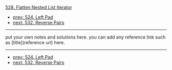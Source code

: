 [528. Flatten Nested List Iterator](http://www.lintcode.com/problem/flatten-nested-list-iterator)

- [prev: 524. Left Pad](524-left-pad.md)
- [next: 532. Reverse Pairs](532-reverse-pairs.md)

---

put your own notes and solutions here.
you can add any reference link such as [title](reference url) here.

---

- [prev: 524. Left Pad](524-left-pad.md)
- [next: 532. Reverse Pairs](532-reverse-pairs.md)
